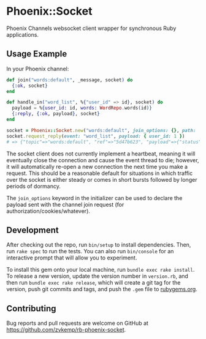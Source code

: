 # Phoenix::Socket

Phoenix Channels websocket client wrapper for synchronous Ruby applications.

## Usage Example

In your Phoenix channel:
```elixir
def join("words:default", _message, socket) do
  {:ok, socket}
end

def handle_in("word_list", %{"user_id" => id}, socket) do
  payload = %{user_id: id, words: WordRepo.words(id)}
  {:reply, {:ok, payload}, socket}
end
```

```ruby
socket = Phoenix::Socket.new("words:default", join_options: {}, path: 'ws://localhost:4000/socket/websocket')
socket.request_reply(event: "word_list", payload: { user_id: 1 })
# => {"topic"=>"words:default", "ref"=>"5d47b623", "payload"=>{"status"=>"ok", "response"=>{"words"=>["hummingbird", "puffleg"], "user_id"=>1}}, "join_ref"=>nil, "event"=>"phx_reply"}
```

The socket client does not currently implement a heartbeat, meaning it will eventually close the connection and cause the event thread to die; however, it will automatically re-open a new connection the next time you make a request. This should be a reasonable default for situations in which traffic over the socket is either steady or comes in short bursts followed by longer periods of dormancy.

The `join_options` keyword in the initializer can be used to declare the payload sent with the channel join request (for authorization/cookies/whatever).

## Development

After checking out the repo, run `bin/setup` to install dependencies. Then, run `rake spec` to run the tests. You can also run `bin/console` for an interactive prompt that will allow you to experiment.

To install this gem onto your local machine, run `bundle exec rake install`. To release a new version, update the version number in `version.rb`, and then run `bundle exec rake release`, which will create a git tag for the version, push git commits and tags, and push the `.gem` file to [rubygems.org](https://rubygems.org).

## Contributing

Bug reports and pull requests are welcome on GitHub at https://github.com/zvkemp/rb-phoenix-socket.

